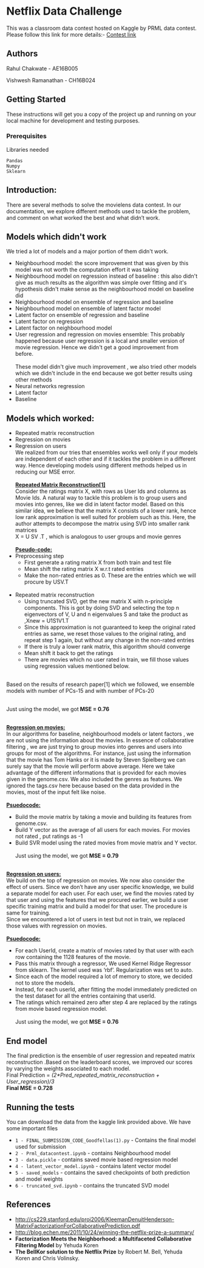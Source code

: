 # Netflix Data Challenge
This was a classroom data contest hosted on Kaggle by PRML data contest. Please follow this link for more details:- [Contest link](https://www.kaggle.com/c/prml19/data)

## Authors

Rahul Chakwate - AE16B005

Vishwesh Ramanathan - CH16B024

## Getting Started

These instructions will get you a copy of the project up and running on your local machine for development and testing purposes.

### Prerequisites

Libraries needed

```
Pandas
Numpy
Sklearn 
```
## Introduction:
There are several methods to solve the movielens data contest. In our documentation, we
explore different methods used to tackle the problem, and comment on what worked the best
and what didn’t work.
## Models which didn't work
We tried a lot of models and a major portion of them didn't work.
- Neighbourhood model: the score improvement that was given by this model was not
  worth the computation effort it was taking
- Neighbourhood model on regression instead of baseline : this also didn't give as much results as the algorithm was simple over fitting and it's hypothesis didn't make sense as the neighbourhood model on baseline did
- Neighbourhood model on ensemble of regression and baseline
- Neighbourhood model on ensemble of latent factor model
- Latent factor on ensemble of regression and baseline
- Latent factor on regression
- Latent factor on neighbourhood model
- User regression and regression on movies ensemble: This probably happened because user regression is a local and smaller    version of movie regression. Hence we didn't get a good improvement from before.<br><br>
These model didn't give much improvement , we also tried other models which we didn't include in the end because we got  better results using other methods
- Neural networks regression
- Latent factor
- Baseline
## Models which worked:
- Repeated matrix reconstruction
- Regression on movies
- Regression on users<br>
We realized from our tries that ensembles works well only if your models are independent of 
each other and if it tackles the problem in a different way. Hence developing models using
different methods helped us in reducing our MSE error.<br><br>
<u><b>Repeated Matrix Reconstruction[1]</b></u><br>
Consider the ratings matrix X, with rows as User Ids and columns as Movie Ids. A natural  way to
tackle this problem is to group users and movies into genres, like we did in latent factor model.
Based on this similar idea, we believe that the matrix X consists of a lower rank, hence low rank
approximation is well suited for problem such as this. Here, the author attempts to decompose
the matrix using SVD into smaller rank matrices<br>
X = U SV .T , which is analogous to user groups and movie genres<br><br>
<u><b>Pseudo-code:</b></u><br>
- Preprocessing step
  - First generate a rating matrix X from both train and test file
  - Mean shift the rating matrix X w.r.t rated entries
  - Make the non-rated entries as 0. These are the entries which we will procure by USV.T<br><br>
- Repeated matrix reconstruction<br>
  - Using truncated SVD, get the new matrix X with n-principle components. This is
got by doing SVD and selecting the top n eigenvectors of V, U and n eigenvalues
S and take the product as ,Xnew = U1S1V1.T
  - Since this approximation is not guaranteed to keep the original rated entries as
same, we reset those values to the original rating, and repeat step 1 again, but
without any change in the non-rated entries
  - If there is truly a lower rank matrix, this algorithm should converge
  - Mean shift it back to get the ratings
  - There are movies which no user rated in train, we fill those values using
regression values mentioned below.<br><br>

Based on the results of research paper[1] which we followed, we ensemble models with number 
of PCs-15 and with number of PCs-20<br><br>

Just using the model, we got<b> MSE = 0.76</b> <br><br>

<b><u>Regression on movies:</u></b><br>
In our algorithms for baseline, neighbourhood models or latent factors , we are not using the
information about the movies. In essence of collaborative filtering , we are just trying to group
movies into genres and users into groups for most of the algorithms. For instance, just using the
information that the movie has Tom Hanks or it is made by Steven Spielberg we can surely say
that the movie will perform above average. Here we take advantage of the different informations
that is provided for each movies given in the genome.csv. We also included the genres as
features. We ignored the tags.csv here because based on the data provided in the movies, most
of the input felt like noise.<br><br>
<b><u>Psuedocode:</u></b><br>
- Build the movie matrix by taking a movie and building its features from
genome.csv.
- Build Y vector as the average of all users for each movies. For movies not rated ,
put ratings as -1
- Build SVR model using the rated movies from movie matrix and Y vector.<br><br>
Just using the model, we got <b>MSE = 0.79</b><br><br>

<b><u>Regression on users:</u></b><br>
We build on the top of regression on movies. We now also consider the effect of users. Since
we don’t have any user specific knowledge, we build a separate model for each user. For each
user, we find the movies rated by that user and using the features that we procured earlier, we
build a user specific training matrix and build a model for that user. The procedure is same for
training.<br>
Since we encountered a lot of users in test but not in train, we replaced those values with
regression on movies.<br><br>
<b><u>Psuedocode:</b></u><br>
- For each UserId, create a matrix of movies rated by that user with each row
containing the 1128 features of the movie.
- Pass this matrix through a regressor, We used Kernel Ridge Regressor from
sklearn. The kernel used was ‘rbf’. Regularization was set to auto.
- Since each of the model required a lot of memory to store, we decided not to
store the models.
- Instead, for each userId, after fitting the model immediately predicted on the test
dataset for all the entries containing that userId.
- The ratings which remained zero after step 4 are replaced by the ratings from
movie based regression model.<br><br>
Just using the model, we got <b>MSE = 0.76</b><br>

## End model
The final prediction is the ensemble of user regression and repeated matrix reconstruction
.Based on the leaderboard scores, we improved our scores by varying the weights associated to
each model.<br>
Final Prediction = <i>(2*Pred_repeated_matrix_reconstruction + User_regression)/3</i><br>
<b>Final MSE = 0.728</b>
## Running the tests
You can download the data from the kaggle link provided above.
We have some important files
* `1 - FINAL_SUBMISSION_CODE_Goodfellas(1).py` - Contains the final model used for submission 
* `2 - Prml_datacontest.ipynb` - contains Neighbourhood model
* `3 - data.pickle` - contains saved movie based regression model
* `4 - latent_vector_model.ipynb` - contains latent vector model
* `5 - saved_models` - contains the saved checkpoints of both prediction and model weights
* `6 - truncated_svd.ipynb` - contains the truncated SVD model
## References
- http://cs229.stanford.edu/proj2006/KleemanDenuitHenderson-MatrixFactorizationForCollaborativePrediction.pdf
- http://blog.echen.me/2011/10/24/winning-the-netflix-prize-a-summary/
- <b>Factorization Meets the Neighborhood: a Multifaceted Collaborative Filtering
Model</b> by Yehuda Koren
- <b>The BellKor solution to the Netflix Prize</b> by Robert M. Bell, Yehuda Koren and Chris
Volinsky.

